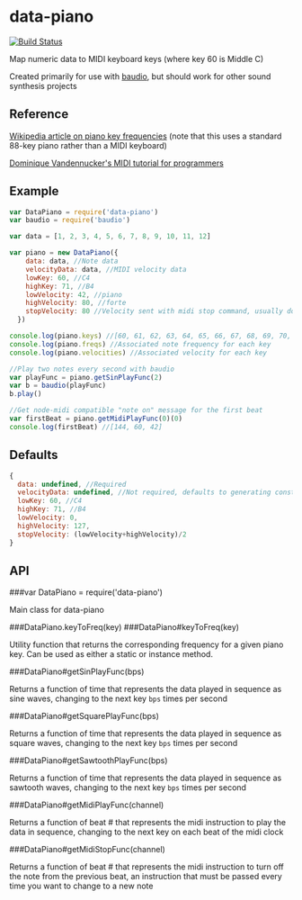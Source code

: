 data-piano
==========

[![Build Status](https://travis-ci.org/emac-utd/data-piano.png?branch=master)](https://travis-ci.org/emac-utd/data-piano)

Map numeric data to MIDI keyboard keys (where key 60 is Middle C)

Created primarily for use with [baudio](https://github.com/substack/baudio), but should work for other sound synthesis projects

Reference
---------

[Wikipedia article on piano key frequencies](https://en.wikipedia.org/wiki/Piano_key_frequencies) (note that this uses a standard 88-key piano rather than a MIDI keyboard)

[Dominique Vandennucker's MIDI tutorial for programmers](http://www.music-software-development.com/midi-tutorial.html)

Example
-------
```javascript
var DataPiano = require('data-piano')
var baudio = require('baudio')

var data = [1, 2, 3, 4, 5, 6, 7, 8, 9, 10, 11, 12]

var piano = new DataPiano({
    data: data, //Note data
    velocityData: data, //MIDI velocity data
    lowKey: 60, //C4
    highKey: 71, //B4
    lowVelocity: 42, //piano
    highVelocity: 80, //forte
    stopVelocity: 80 //Velocity sent with midi stop command, usually doesn't matter
  })

console.log(piano.keys) //[60, 61, 62, 63, 64, 65, 66, 67, 68, 69, 70, 71]
console.log(piano.freqs) //Associated note frequency for each key
console.log(piano.velocities) //Associated velocity for each key

//Play two notes every second with baudio
var playFunc = piano.getSinPlayFunc(2)
var b = baudio(playFunc)
b.play()

//Get node-midi compatible "note on" message for the first beat
var firstBeat = piano.getMidiPlayFunc(0)(0)
console.log(firstBeat) //[144, 60, 42]
```

Defaults
--------

```javascript
{
  data: undefined, //Required
  velocityData: undefined, //Not required, defaults to generating constant velocity from averaging high and low
  lowKey: 60, //C4
  highKey: 71, //B4
  lowVelocity: 0,
  highVelocity: 127,
  stopVelocity: (lowVelocity+highVelocity)/2
}
```

API
---

###var DataPiano = require('data-piano')

Main class for data-piano

###DataPiano.keyToFreq(key)
###DataPiano#keyToFreq(key)

Utility function that returns the corresponding frequency for a given piano key.  Can be used as either a static or instance method.

###DataPiano#getSinPlayFunc(bps)

Returns a function of time that represents the data played in sequence as sine waves, changing to the next key `bps` times per second

###DataPiano#getSquarePlayFunc(bps)

Returns a function of time that represents the data played in sequence as square waves, changing to the next key `bps` times per second

###DataPiano#getSawtoothPlayFunc(bps)

Returns a function of time that represents the data played in sequence as sawtooth waves, changing to the next key `bps` times per second

###DataPiano#getMidiPlayFunc(channel)

Returns a function of beat # that represents the midi instruction to play the data in sequence, changing to the next key on each beat of the midi clock

###DataPiano#getMidiStopFunc(channel)

Returns a function of beat # that represents the midi instruction to turn off the note from the previous beat, an instruction that must be passed every time you want to change to a new note
